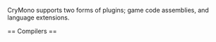 CryMono supports two forms of plugins; game code assemblies, and language extensions.

== Compilers ==
